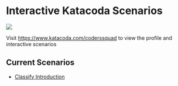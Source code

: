 # Interactive Katacoda Scenarios

[![](http://shields.katacoda.com/katacoda/coderssquad/count.svg)](https://www.katacoda.com/coderssquads "Get your profile on Katacoda.com")

Visit https://www.katacoda.com/coderssquad to view the profile and interactive scenarios

## Current Scenarios

- [Classify Introduction](https://www.katacoda.com/coderssquad/scenarios/classify-intro)
